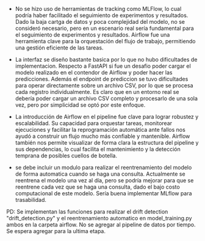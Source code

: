 - No se hizo uso de herramientas de tracking como MLFlow, lo cual podría haber facilitado el seguimiento de experimentos y resultados. Dado la baja cartga de datos y poca complejidad del modelo, no se consideró necesario, pero en un escenario real sería fundamental para el seguimiento de experimentos y resultados. Airflow fue una herramienta clave para la orquestación del flujo de trabajo, permitiendo una gestión eficiente de las tareas.

- La interfaz se diseño bastante basica por lo que no hubo dificultades de implementacion. Respecto a FastAPI si fue un desafio poder cargar el modelo realizado en el contendor de Airflow y poder hacer las predicciones.
Además el endpoint de prediccion se tuvo dificultades para operar directamente sobre un archivo CSV, por lo que se procesa cada registro individualmente. Es claro que en un entorno real se debería poder cargar un archivo CSV completo y procesarlo de una sola vez, pero por simplicidad se optó por este enfoque.

- La introducción de Airflow en el pipeline fue clave para lograr robustez y escalabilidad. Su capacidad para orquestar tareas, monitorear ejecuciones y facilitar la reprogramación automática ante fallos nos ayudó a construir un flujo mucho más confiable y mantenible. Airflow también nos permite visualizar de forma clara la estructura del pipeline y sus dependencias, lo cual facilita el mantenimiento y la detección temprana de posibles cuellos de botella.

-  se debe incluir un modulo para realizar el reentrenamiento del modelo de forma automatica cuando se haga una consulta. Actualmente se reentrena el modelo una vez al día, pero se podría mejorar para que se reentrene cada vez que se haga una consulta, dado el bajo costo computacional de este modelo. Sería buena implementar MLflow para trasabilidad.

PD: Se implementan las funciones para realizar el drift detection "drift_detection.py" y el reentrenamiento automatico en model_training.py ambos en la carpeta airflow. No se agregar al pipeline de datos por tiempo. Se espera agregar para la ultima etapa.
